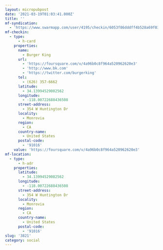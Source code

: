 ```yaml
---
layout: micropubpost
date: '2021-03-19T01:03:41.000Z'
title: ''
mf-syndication:
  - 'https://www.swarmapp.com/user/4195/checkin/6053f86dddff4b528a69f03d'
mf-checkin:
  - type:
      - h-card
    properties:
      name:
        - Burger King
      url:
        - 'https://foursquare.com/v/4a96b0c8f964a520962620e3'
        - 'http://www.bk.com'
        - 'https://twitter.com/burgerking'
      tel:
        - (626) 357-6662
      latitude:
        - 34.13994529082562
      longitude:
        - -118.00722688436508
      street-address:
        - 354 W Huntington Dr
      locality:
        - Monrovia
      region:
        - CA
      country-name:
        - United States
      postal-code:
        - '91016'
    value: 'https://foursquare.com/v/4a96b0c8f964a520962620e3'
mf-location:
  - type:
      - h-adr
    properties:
      latitude:
        - 34.13994529082562
      longitude:
        - -118.00722688436508
      street-address:
        - 354 W Huntington Dr
      locality:
        - Monrovia
      region:
        - CA
      country-name:
        - United States
      postal-code:
        - '91016'
slug: '3821'
category: social
---
```

